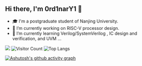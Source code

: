 ## Hi there, I'm 0rd1narY1 👋 
- :mortar_board: I'm a postgraduate student of Nanjing University.
- 🔭 I’m currently working on RISC-V processor design.
- 🌱 I’m currently learning Verilog/SystemVerilog , IC design and verification, and UVM ...

![](https://github-readme-stats.vercel.app/api?username=0rd1narY1&show_icons=true&theme=transparent)
![Visitor Count](https://profile-counter.glitch.me/0rd1narY1/count.svg)
![Top Langs](https://github-readme-stats.vercel.app/api/top-langs/?username=0rd1narY1&layout=compact&theme=tokyonight)

[![Ashutosh's github activity graph](https://github-readme-activity-graph.vercel.app/graph?username=0rd1narY1&theme=react-dark)](https://github.com/ashutosh00710/github-readme-activity-graph)

